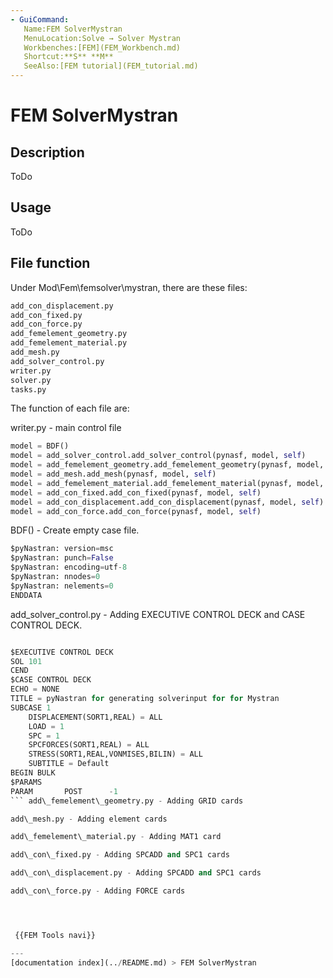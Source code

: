 ```yaml
---
- GuiCommand:
   Name:FEM SolverMystran
   MenuLocation:Solve → Solver Mystran
   Workbenches:[FEM](FEM_Workbench.md)
   Shortcut:**S** **M**
   SeeAlso:[FEM tutorial](FEM_tutorial.md)
---
```


# FEM SolverMystran

## Description

ToDo

## Usage

ToDo

## File function 

Under Mod\\Fem\\femsolver\\mystran, there are these files:


```python
add_con_displacement.py
add_con_fixed.py
add_con_force.py
add_femelement_geometry.py
add_femelement_material.py
add_mesh.py
add_solver_control.py
writer.py
solver.py
tasks.py
```

The function of each file are:

writer.py - main control file 
```python
model = BDF()
model = add_solver_control.add_solver_control(pynasf, model, self)
model = add_femelement_geometry.add_femelement_geometry(pynasf, model, self)
model = add_mesh.add_mesh(pynasf, model, self)
model = add_femelement_material.add_femelement_material(pynasf, model, self)
model = add_con_fixed.add_con_fixed(pynasf, model, self)
model = add_con_displacement.add_con_displacement(pynasf, model, self)
model = add_con_force.add_con_force(pynasf, model, self)
```

BDF() - Create empty case file. 
```python
$pyNastran: version=msc
$pyNastran: punch=False
$pyNastran: encoding=utf-8
$pyNastran: nnodes=0
$pyNastran: nelements=0
ENDDATA
```

add\_solver\_control.py - Adding EXECUTIVE CONTROL DECK and CASE CONTROL DECK. 
```python

$EXECUTIVE CONTROL DECK
SOL 101
CEND
$CASE CONTROL DECK
ECHO = NONE
TITLE = pyNastran for generating solverinput for for Mystran
SUBCASE 1
    DISPLACEMENT(SORT1,REAL) = ALL
    LOAD = 1
    SPC = 1
    SPCFORCES(SORT1,REAL) = ALL
    STRESS(SORT1,REAL,VONMISES,BILIN) = ALL
    SUBTITLE = Default
BEGIN BULK
$PARAMS
PARAM       POST      -1
``` add\_femelement\_geometry.py - Adding GRID cards

add\_mesh.py - Adding element cards

add\_femelement\_material.py - Adding MAT1 card

add\_con\_fixed.py - Adding SPCADD and SPC1 cards

add\_con\_displacement.py - Adding SPCADD and SPC1 cards

add\_con\_force.py - Adding FORCE cards




 {{FEM Tools navi}}

---
[documentation index](../README.md) > FEM SolverMystran
